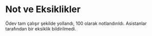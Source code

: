 # Not ve Eksiklikler  

Ödev tam çalışır şekilde yollandı, 100 olarak notlandırıldı. Asistanlar tarafından bir eksiklik bildirilmedi.
